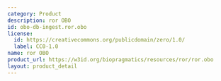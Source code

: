 ```yaml
---
category: Product
description: ror OBO
id: obo-db-ingest.ror.obo
license:
  id: https://creativecommons.org/publicdomain/zero/1.0/
  label: CC0-1.0
name: ror OBO
product_url: https://w3id.org/biopragmatics/resources/ror/ror.obo
layout: product_detail
---
```

